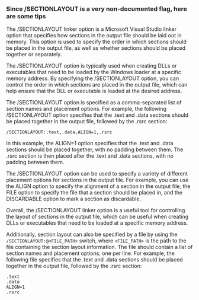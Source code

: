 ### Since /SECTIONLAYOUT is a very non-documented flag, here are some tips

The /SECTIONLAYOUT linker option is a Microsoft Visual Studio linker option that specifies how sections in the output file should be laid out in memory. This option is used to specify the order in which sections should be placed in the output file, as well as whether sections should be placed together or separately.

The /SECTIONLAYOUT option is typically used when creating DLLs or executables that need to be loaded by the Windows loader at a specific memory address. By specifying the /SECTIONLAYOUT option, you can control the order in which sections are placed in the output file, which can help ensure that the DLL or executable is loaded at the desired address.

The /SECTIONLAYOUT option is specified as a comma-separated list of section names and placement options. For example, the following /SECTIONLAYOUT option specifies that the .text and .data sections should be placed together in the output file, followed by the .rsrc section:

```
/SECTIONLAYOUT:.text,.data,ALIGN=1,.rsrc
```
In this example, the ALIGN=1 option specifies that the .text and .data sections should be placed together, with no padding between them. The .rsrc section is then placed after the .text and .data sections, with no padding between them.

The /SECTIONLAYOUT option can be used to specify a variety of different placement options for sections in the output file. For example, you can use the ALIGN option to specify the alignment of a section in the output file, the FILE option to specify the file that a section should be placed in, and the DISCARDABLE option to mark a section as discardable.

Overall, the /SECTIONLAYOUT linker option is a useful tool for controlling the layout of sections in the output file, which can be useful when creating DLLs or executables that need to be loaded at a specific memory address.

Additionally, section layout can also be specified by a file by using the `/SECTIONLAYOUT:@<FILE_PATH>` switch, where `<FILE_PATH>` is the path to the file containing the section layout information. The file should contain a list of section names and placement options, one per line. For example, the following file specifies that the .text and .data sections should be placed together in the output file, followed by the .rsrc section:

```
.text
.data
ALIGN=1
.rsrc
```
